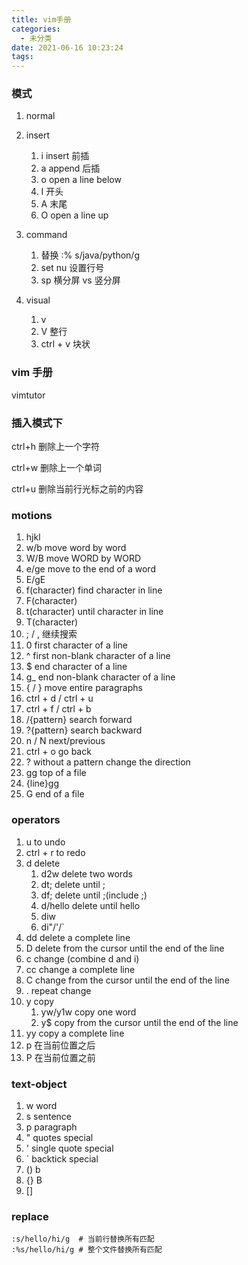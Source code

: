 ```yaml
---
title: vim手册
categories:
  - 未分类
date: 2021-06-16 10:23:24
tags:
---
```

### 模式

1. normal
   
2. insert
   1. i insert 前插
   2. a append 后插
   3. o open a line below
   4. I 开头
   5. A 末尾
   6. O open a line up
3. command
   1. 替换 :% s/java/python/g
   2. set nu 设置行号
   3. sp 横分屏 vs 竖分屏
4. visual
   1. v
   2. V 整行
   3. ctrl + v 块状

### vim 手册
vimtutor

### 插入模式下

ctrl+h 删除上一个字符

ctrl+w 删除上一个单词

​ctrl+u 删除当前行光标之前的内容

### motions
1. hjkl
2. w/b move word by word
3. W/B move WORD by WORD
4. e/ge move to the end of a word
5. E/gE
6. f(character) find character in line
7. F(character)
8. t(character) until character in line
9. T(character)
10. ; / , 继续搜索
11. 0 first character of a line
12. ^ first non-blank character of a line
13. $ end character of a line
14. g_ end non-blank character of a line
15. { / } move entire paragraphs
16. ctrl + d / ctrl + u
17. ctrl + f / ctrl + b 
18. /{pattern} search forward
19. ?{pattern} search backward
20. n / N next/previous
21. ctrl + o go back
22. ? without a pattern change the direction
23. gg top of a file
24. {line}gg
25. G end of a file

### operators
1. u to undo
2. ctrl + r to redo
3. d delete
   1. d2w delete two words
   2. dt; delete until ;
   3. df; delete until ;(include ;)
   4. d/hello delete until hello
   5. diw
   6. di"/'/`
4. dd delete a complete line
5. D delete from the cursor until the end of the line
6. c change (combine d and i)
7. cc change a complete line
8. C change from the cursor until the end of the line
9. . repeat change
10. y copy
    1.  yw/y1w copy one word
    2.  y$ copy from the cursor until the end of the line
11. yy copy a complete line
13. p 在当前位置之后
14. P 在当前位置之前

### text-object
1. w word
2. s sentence
3. p paragraph
4. " quotes  special
5. ' single quote special 
6. ` backtick special
7. () b
8. {} B
9. []

### replace
```shell
:s/hello/hi/g  # 当前行替换所有匹配
:%s/hello/hi/g # 整个文件替换所有匹配
```